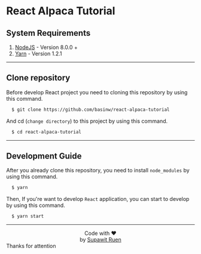 # React Alpaca Tutorial

## System Requirements

  1. [NodeJS](https://nodejs.org/en/)
    - Version 8.0.0 +
  2. [Yarn](https://yarnpkg.com/en/) 
    - Version 1.2.1
___
## Clone repository
Before develop React project you need to cloning this repository by using this command.
```sh
  $ git clone https://github.com/basinw/react-alpaca-tutorial
```

And cd (`change directory`) to this project by using this command.
```sh
  $ cd react-alpaca-tutorial
```
___
## Development Guide

After you already clone this repository, you need to install `node_modules` by using this command.
```sh
  $ yarn
```

Then, If you're want to develop `React` application, you can start to develop by using this command.
```sh
  $ yarn start
```
___
<center>Code with ❤ </center>
<center>by 
  <a href="https://www.facebook.com/supawit.ruen">Supawit Ruen</a>
</center>
Thanks for attention
